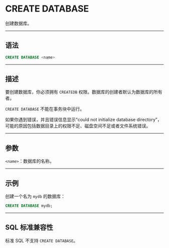 CREATE DATABASE
=====

创建数据库。

---

语法
--------

```sql
CREATE DATABASE <name>
```

---

描述
----------

要创建数据库，你必须拥有 `CREATEDB` 权限。数据库的创建者默认为数据库的所有者。

`CREATE DATABASE` 不能在事务块中运行。

如果你遇到错误，并且错误信息显示“could not initialize database directory”，可能的原因包括数据目录上的权限不足、磁盘空间不足或者文件系统错误。


---
参数
----------

*`<name>`*：数据库的名称。


---

示例
--------

创建一个名为 `mydb` 的数据库：

```sql
CREATE DATABASE mydb;
```

---

SQL 标准兼容性
-------------

标准 SQL 不支持 `CREATE DATABASE`。
